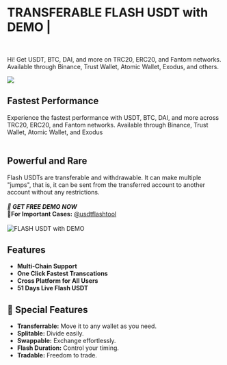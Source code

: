 # TRANSFERABLE  FLASH USDT with DEMO |
</br>

Hi! Get USDT, BTC, DAI, and more on TRC20, ERC20, and Fantom networks. Available through Binance, Trust Wallet, Atomic Wallet, Exodus, and others.</br> 

</a>
<img src="https://i.ibb.co/GkQ6Nnp/photo-2024-07-26-17-22-29.jpg">

## Fastest Performance
Experience the fastest performance with USDT, BTC, DAI, and more across TRC20, ERC20, and Fantom networks. Available through Binance, Trust Wallet, Atomic Wallet, and Exodus</br></br>

## Powerful and Rare
Flash USDTs are transferable and withdrawable. It can make multiple "jumps", that is, it can be sent from the transferred account to another account without any restrictions.
</br></br>
**_🔑 GET FREE DEMO NOW_**\
**👤For Important Cases:** [@usdtflashtool](https://t.me/usdtflashtool)
<br>
<br>
<img src="https://i.ibb.co/WHcDLJ2/photo-2024-08-02-20-33-22.jpg" alt="FLASH USDT with DEMO">


## Features

- **Multi-Chain Support**
- **One Click Fastest Transcations**
- **Cross Platform for All Users** 
- **51 Days Live Flash USDT**

## 💎 Special Features
- **Transferrable:** Move it to any wallet as you need.
- **Splitable:** Divide easily.
- **Swappable:** Exchange effortlessly.
- **Flash Duration:** Control your timing.
- **Tradable:** Freedom to trade.
</br></br>
